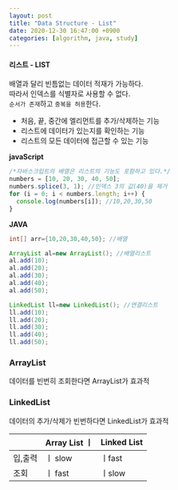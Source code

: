 ```yaml
---
layout: post
title: "Data Structure - List"
date: 2020-12-30 16:47:00 +0900
categories: [algorithm, java, study]
---
```


#### 리스트 - LIST

배열과 달리 빈틈없는 데이터 적재가 가능하다. <br>
따라서 인덱스를 식별자로 사용할 수 없다.<br>
`순서가 존재`하고 `중복을 허용`한다.<br>

- 처음, 끝, 중간에 엘리먼트를 추가/삭제하는 기능
- 리스트에 데이터가 있는지를 확인하는 기능
- 리스트의 모든 데이터에 접근할 수 있는 기능<br>

**javaScript**

```javascript
/*자바스크립트의 배열은 리스트의 기능도 포함하고 있다.*/
numbers = [10, 20, 30, 40, 50];
numbers.splice(3, 1); //인덱스 3의 값(40)을 제거
for (i = 0; i < numbers.length; i++) {
  console.log(numbers[i]); //10,20,30,50
}
```

**JAVA**

```java
int[] arr={10,20,30,40,50}; //배열

ArrayList al=new ArrayList(); //배열리스트
al.add(10);
al.add(20);
al.add(30);
al.add(40);
al.add(50);

LinkedList ll=new LinkedList(); //연결리스트
ll.add(10);
ll.add(20);
ll.add(30);
ll.add(40);
ll.add(50);
```

### ArrayList

데이터를 빈번히 조회한다면 ArrayList가 효과적

### LinkedList

데이터의 추가/삭제가 빈번하다면 LinkedList가 효과적

|         | Array List ㅣ | Linked List |
| ------- | ------------- | ----------- |
| 입,출력 | ㅣ slow       | ㅣfast      |
| 조회    | ㅣ fast       | ㅣslow      |

